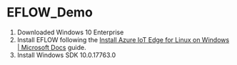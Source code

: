 # EFLOW_Demo

1. Downloaded Windows 10 Enterprise
2. Install EFLOW following the [Install Azure IoT Edge for Linux on Windows | Microsoft Docs](https://docs.microsoft.com/en-us/azure/iot-edge/how-to-install-iot-edge-on-windows?view=iotedge-2018-06&tabs=windowsadmincenter) guide.
3. Install Windows SDK 10.0.17763.0

